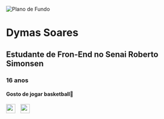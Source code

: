 ![Plano de Fundo](https://th.bing.com/th/id/OIP.tjQcMMoPRdjBc6VBGPzcPQHaCH?w=1917&h=547&rs=1&pid=ImgDetMain)
<h1>Dymas Soares</h1>
<h2>Estudante de Fron-End no Senai Roberto Simonsen</h2>
<h3>16 anos</h3>
<h4>Gosto de jogar basketball🏀</h4>
<a href="https://www.linkedin.com/in/dymas-pietro-santos-soares-b96651292"><img src="https://freepnglogo.com/images/all_img/1715491541linkedin-logo-transparent.png" style="margin-right: 10px;" width="25" height="25" /></a>
<a href="mailto:dymassoarys@gmail.com"><img src="https://static.vecteezy.com/system/resources/previews/020/964/377/non_2x/gmail-mail-icon-for-web-design-free-png.png"
width="25" height="25" /><a></a>





